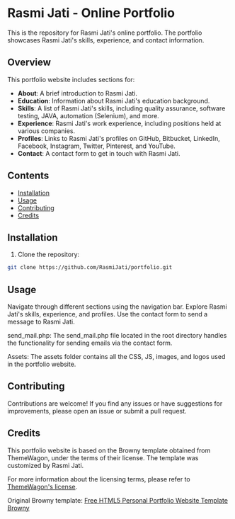 # Rasmi Jati - Online Portfolio

This is the repository for Rasmi Jati's online portfolio. The portfolio showcases Rasmi Jati's skills, experience, and contact information.

## Overview

This portfolio website includes sections for:

- **About**: A brief introduction to Rasmi Jati.
- **Education**: Information about Rasmi Jati's education background.
- **Skills**: A list of Rasmi Jati's skills, including quality assurance, software testing, JAVA, automation (Selenium), and more.
- **Experience**: Rasmi Jati's work experience, including positions held at various companies.
- **Profiles**: Links to Rasmi Jati's profiles on GitHub, Bitbucket, LinkedIn, Facebook, Instagram, Twitter, Pinterest, and YouTube.
- **Contact**: A contact form to get in touch with Rasmi Jati.

## Contents

- [Installation](#installation)
- [Usage](#usage)
- [Contributing](#contributing)
- [Credits](#credits)

## Installation

1. Clone the repository:

```bash
git clone https://github.com/RasmiJati/portfolio.git

```

## Usage
Navigate through different sections using the navigation bar.
Explore Rasmi Jati's skills, experience, and profiles.
Use the contact form to send a message to Rasmi Jati.

send_mail.php: The send_mail.php file located in the root directory handles the functionality for sending emails via the contact form.

Assets: The assets folder contains all the CSS, JS, images, and logos used in the portfolio website.

## Contributing
Contributions are welcome! If you find any issues or have suggestions for improvements, please open an issue or submit a pull request.

## Credits

This portfolio website is based on the Browny template obtained from ThemeWagon, under the terms of their license. The template was customized by Rasmi Jati.

For more information about the licensing terms, please refer to [ThemeWagon's license](https://themewagon.com/license/).

Original Browny template: [Free HTML5 Personal Portfolio Website Template Browny](https://themewagon.com/themes/free-html5-personal-portfolio-website-template-browny/)

